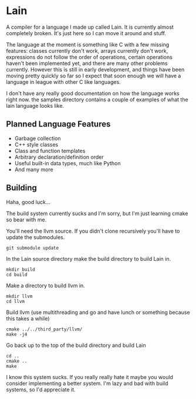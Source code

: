 # Lain
A compiler for a language I made up called Lain. It is currently almost completely broken. It's just here so I can move it around and stuff.

The language at the moment is something like C with a few missing features: classes currently don't work, arrays currently don't work, expressions do not follow the order of operations, certain operations haven't been implemented yet, and there are many other problems currently. However this is still in early development, and things have been moving pretty quickly so far so I expect that soon enough we will have a language in league with other C like languages.

I don't have any really good documentation on how the language works right now. the samples directory contains a couple of examples of what the lain language looks like.

## Planned Language Features
* Garbage collection
* C++ style classes
* Class and function templates
* Arbitrary declaration/definition order
* Useful built-in data types, much like Python
* And many more

## Building
Haha, good luck...

The build system currently sucks and I'm sorry, but I'm just learning cmake so bear with me.

You'll need the llvm source. If you didn't clone recursively you'll have to update the submodules.

`git submodule update`   

In the Lain source directory make the build directory to build Lain in.

```
mkdir build
cd build
```

Make a directory to build llvm in.

```
mkdir llvm
cd llvm
```

Build llvm (use multithreading and go and have lunch or something because this takes a while)

```
cmake ../../third_party/llvm/
make -j4
```

Go back up to the top of the build directory and build Lain

```
cd ..
cmake ..
make
```
I know this system sucks. If you really really hate it maybe you would consider implementing a better system. I'm lazy and bad with build systems, so I'd appreciate it.
